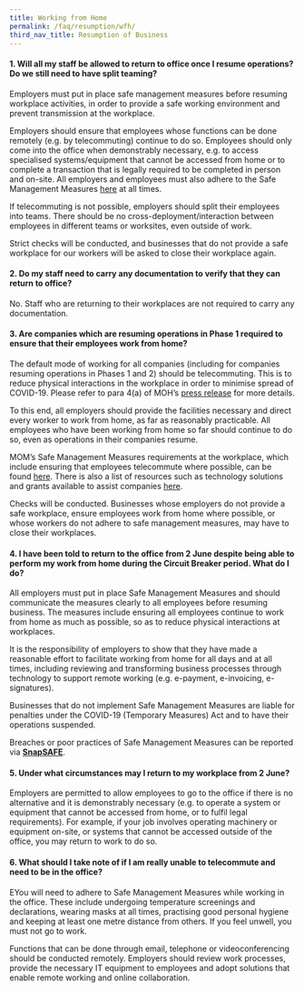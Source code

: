 ```yaml
---
title: Working from Home
permalink: /faq/resumption/wfh/
third_nav_title: Resumption of Business
---
```


#### **1. Will all my staff be allowed to return to office once I resume operations? Do we still need to have split teaming?**
Employers must put in place safe management measures before resuming workplace activities, in order to provide a safe working environment and prevent transmission at the workplace.

Employers should ensure that employees whose functions can be done remotely (e.g. by telecommuting) continue to do so.  Employees should only come into the office when demonstrably necessary, e.g. to access specialised systems/equipment that cannot be accessed from home or to complete a transaction that is legally required to be completed in person and on-site. All employers and employees must also adhere to the Safe Management Measures <a href="https://covid.gobusiness.gov.sg/safemanagement/general/" target="_blank">here</a> at all times.

If telecommuting is not possible, employers should split their employees into teams. There should be no cross-deployment/interaction between employees in different teams or worksites, even outside of work.

Strict checks will be conducted, and businesses that do not provide a safe workplace for our workers will be asked to close their workplace again.

#### **2. Do my staff need to carry any documentation to verify that they can return to office?**
No. Staff who are returning to their workplaces are not required to carry any documentation.

#### **3. Are companies which are resuming operations in Phase 1 required to ensure that their employees work from home?**
The default mode of working for all companies (including for companies resuming operations in Phases 1 and 2) should be telecommuting. This is to reduce physical interactions in the workplace in order to minimise spread of COVID-19. Please refer to para 4(a) of MOH’s <a href="https://www.moh.gov.sg/news-highlights/details/end-of-circuit-breaker-phased-approach-to-resuming-activities-safely" target="_blank">press release</a> for more details. 

To this end, all employers should provide the facilities necessary and direct every worker to work from home, as far as reasonably practicable. All employees who have been working from home so far should continue to do so, even as operations in their companies resume.

MOM’s Safe Management Measures requirements at the workplace, which include ensuring that employees telecommute where possible, can be found <a href="https://www.mom.gov.sg/covid-19/requirements-for-safe-management-measures" target="_blank">here</a>. There is also a list of resources such as technology solutions and grants available to assist companies <a href="https://www.mom.gov.sg/-/media/mom/documents/covid-19/annex-a-resources-to-assist-companies.pdf" target="_blank">here</a>. 

Checks will be conducted. Businesses whose employers do not provide a safe workplace, ensure employees work from home where possible, or whose workers do not adhere to safe management measures, may have to close their workplaces.

#### **4. I have been told to return to the office from 2 June despite being able to perform my work from home during the Circuit Breaker period. What do I do?**
All employers must put in place Safe Management Measures and should communicate the measures clearly to all employees before resuming business. The measures include ensuring all employees continue to work from home as much as possible, so as to reduce physical interactions at workplaces.

It is the responsibility of employers to show that they have made a reasonable effort to facilitate working from home for all days and at all times, including reviewing and transforming business processes through technology to support remote working (e.g. e-payment, e-invoicing, e-signatures).

Businesses that do not implement Safe Management Measures are liable for penalties under the COVID-19 (Temporary Measures) Act and to have their operations suspended.

Breaches or poor practices of Safe Management Measures can be reported via **<a href="https://www.mom.gov.sg/eservices/snapsafe" target="_blank">SnapSAFE</a>**.

#### **5. Under what circumstances may I return to my workplace from 2 June?**
Employers are permitted to allow employees to go to the office if there is no alternative and it is demonstrably necessary (e.g. to operate a system or equipment that cannot be accessed from home, or to fulfil legal requirements).  For example, if your job involves operating machinery or equipment on-site, or systems that cannot be accessed outside of the office, you may return to work to do so.

#### **6. What should I take note of if I am really unable to telecommute and need to be in the office?**
EYou will need to adhere to Safe Management Measures while working in the office. These include undergoing temperature screenings and declarations, wearing masks at all times, practising good personal hygiene and keeping at least one metre distance from others. If you feel unwell, you must not go to work.

Functions that can be done through email, telephone or videoconferencing should be conducted remotely. Employers should review work processes, provide the necessary IT equipment to employees and adopt solutions that enable remote working and online collaboration.